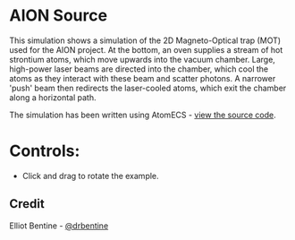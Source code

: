 # AION Source

<div style="display: none;">
  <script type="module">
    import init from './aion_source.js'
    init()
  </script>
</div>

This simulation shows a simulation of the 2D Magneto-Optical trap (MOT) used for the AION project.
At the bottom, an oven supplies a stream of hot strontium atoms, which move upwards into the vacuum chamber.
Large, high-power laser beams are directed into the chamber, which cool the atoms as they interact with these beam and scatter photons.
A narrower 'push' beam then redirects the laser-cooled atoms, which exit the chamber along a horizontal path.

The simulation has been written using AtomECS - [view the source code](https://github.com/TeamAtomECS/AtomECSDemos/blob/master/examples/aion_source.rs).

# Controls:

* Click and drag to rotate the example.

## Credit

Elliot Bentine - [@drbentine](https://twitter.com/drbentine)